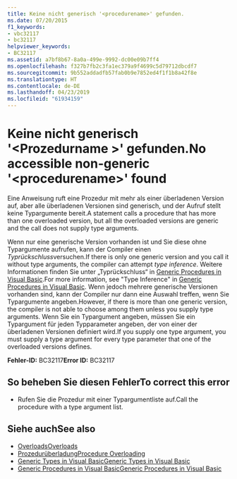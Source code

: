 ```yaml
---
title: Keine nicht generisch '<procedurename>' gefunden.
ms.date: 07/20/2015
f1_keywords:
- vbc32117
- bc32117
helpviewer_keywords:
- BC32117
ms.assetid: a7bf8b67-8a0a-499e-9992-dc00e09b7ff4
ms.openlocfilehash: f327b7fb2c3fa1ec379a9f4699c5d79712dbcdf7
ms.sourcegitcommit: 9b552addadfb57fab0b9e7852ed4f1f1b8a42f8e
ms.translationtype: HT
ms.contentlocale: de-DE
ms.lasthandoff: 04/23/2019
ms.locfileid: "61934159"
---
```

# <a name="no-accessible-non-generic-procedurename-found"></a><span data-ttu-id="58d98-102">Keine nicht generisch '\<Prozedurname >' gefunden.</span><span class="sxs-lookup"><span data-stu-id="58d98-102">No accessible non-generic '\<procedurename>' found</span></span>
<span data-ttu-id="58d98-103">Eine Anweisung ruft eine Prozedur mit mehr als einer überladenen Version auf, aber alle überladenen Versionen sind generisch, und der Aufruf stellt keine Typargumente bereit.</span><span class="sxs-lookup"><span data-stu-id="58d98-103">A statement calls a procedure that has more than one overloaded version, but all the overloaded versions are generic and the call does not supply type arguments.</span></span>  
  
 <span data-ttu-id="58d98-104">Wenn nur eine generische Version vorhanden ist und Sie diese ohne Typargumente aufrufen, kann der Compiler einen *Typrückschluss*versuchen.</span><span class="sxs-lookup"><span data-stu-id="58d98-104">If there is only one generic version and you call it without type arguments, the compiler can attempt *type inference*.</span></span> <span data-ttu-id="58d98-105">Weitere Informationen finden Sie unter „Typrückschluss“ in [Generic Procedures in Visual Basic](../../visual-basic/programming-guide/language-features/data-types/generic-procedures.md).</span><span class="sxs-lookup"><span data-stu-id="58d98-105">For more information, see "Type Inference" in [Generic Procedures in Visual Basic](../../visual-basic/programming-guide/language-features/data-types/generic-procedures.md).</span></span> <span data-ttu-id="58d98-106">Wenn jedoch mehrere generische Versionen vorhanden sind, kann der Compiler nur dann eine Auswahl treffen, wenn Sie Typargumente angeben.</span><span class="sxs-lookup"><span data-stu-id="58d98-106">However, if there is more than one generic version, the compiler is not able to choose among them unless you supply type arguments.</span></span> <span data-ttu-id="58d98-107">Wenn Sie ein Typargument angeben, müssen Sie ein Typargument für jeden Typparameter angeben, der von einer der überladenen Versionen definiert wird.</span><span class="sxs-lookup"><span data-stu-id="58d98-107">If you supply one type argument, you must supply a type argument for every type parameter that one of the overloaded versions defines.</span></span>  
  
 <span data-ttu-id="58d98-108">**Fehler-ID:** BC32117</span><span class="sxs-lookup"><span data-stu-id="58d98-108">**Error ID:** BC32117</span></span>  
  
## <a name="to-correct-this-error"></a><span data-ttu-id="58d98-109">So beheben Sie diesen Fehler</span><span class="sxs-lookup"><span data-stu-id="58d98-109">To correct this error</span></span>  
  
- <span data-ttu-id="58d98-110">Rufen Sie die Prozedur mit einer Typargumentliste auf.</span><span class="sxs-lookup"><span data-stu-id="58d98-110">Call the procedure with a type argument list.</span></span>  
  
## <a name="see-also"></a><span data-ttu-id="58d98-111">Siehe auch</span><span class="sxs-lookup"><span data-stu-id="58d98-111">See also</span></span>

- [<span data-ttu-id="58d98-112">Overloads</span><span class="sxs-lookup"><span data-stu-id="58d98-112">Overloads</span></span>](../../visual-basic/language-reference/modifiers/overloads.md)
- [<span data-ttu-id="58d98-113">Prozedurüberladung</span><span class="sxs-lookup"><span data-stu-id="58d98-113">Procedure Overloading</span></span>](../../visual-basic/programming-guide/language-features/procedures/procedure-overloading.md)
- [<span data-ttu-id="58d98-114">Generic Types in Visual Basic</span><span class="sxs-lookup"><span data-stu-id="58d98-114">Generic Types in Visual Basic</span></span>](../../visual-basic/programming-guide/language-features/data-types/generic-types.md)
- [<span data-ttu-id="58d98-115">Generic Procedures in Visual Basic</span><span class="sxs-lookup"><span data-stu-id="58d98-115">Generic Procedures in Visual Basic</span></span>](../../visual-basic/programming-guide/language-features/data-types/generic-procedures.md)
